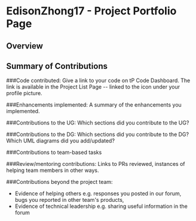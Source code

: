 # EdisonZhong17 - Project Portfolio Page

## Overview

## Summary of Contributions

###Code contributed: 
Give a link to your code on tP Code Dashboard. The link is available in the Project List Page -- linked to the  icon under your profile picture.

###Enhancements implemented: 
A summary of the enhancements you implemented.

###Contributions to the UG: 
Which sections did you contribute to the UG?

###Contributions to the DG: 
Which sections did you contribute to the DG? Which UML diagrams did you add/updated?

###Contributions to team-based tasks

###Review/mentoring contributions: 
Links to PRs reviewed, instances of helping team members in other ways.

###Contributions beyond the project team:
- Evidence of helping others e.g. responses you posted in our forum, bugs you reported in other team's products,
- Evidence of technical leadership e.g. sharing useful information in the forum